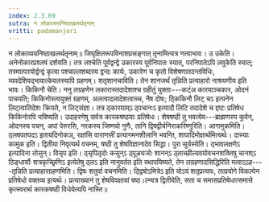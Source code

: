 ```yaml
---
index: 2.3.69
sutra: न लोकाव्ययनिष्ठाखलर्थतृनाम्‌
vritti: padamanjari
---
```


 न लोकाव्ययनिष्ठाखलर्थतृनाम्॥ जिघृक्षितरूपविनाशप्रसङ्गात् तृनामित्यत्र णत्वाभावः। उ उकेति। अनेनोकारप्रश्लषं दर्शयति। तत्र लश्चेति पूर्वद्वन्द्वे उकारस्य पूर्वनिपातः स्यात्, परनिपातेऽपि लवुकेति स्यात्; तस्मात्परयोर्द्वन्द्वं कृत्वा पश्चाल्लशब्दस्य द्वन्दः कार्यः, उकारेण च कृतो विशेषणातदन्तविधिः, व्यपदेशिवद्भावात्केवलस्यापि ग्रहणम्। शतृशानचाविति। तेन शानजर्थं तृन्निति प्रत्याहारो नाश्रयणीय इति भावः। किकिनौ चेति। ननु लग्रहणेन लकारास्तदादेशाश्च ग्रहीतुं युक्ताः---कट्ंअ कारयाञ्चकार, ओदनं पाचयति; किकिनोस्त्वयुक्तं ग्रहणम्, अलत्वादलादेशत्वाच्च, नैष दोषः; ठ्किकिनौ लिट् चऽ इत्यनेन लिट्त्वातिदेशः क्रियते, न लिट्संज्ञा। तत्र ठ्कारयाम्ऽ ठ्पचानःऽ इत्यादौ लिटि तदादेशे च द्दष्टः प्रतिषेध किकिनोरपि भविष्यति। उदाहरणेषु सर्वत्र कारकषष्ठयाः प्रतिषेधः। शेषषष्ठी तु भवत्येव---ब्राह्मणस्य कुर्वन्, ओदनस्य पचन्, अपां पेरुरसि, नरकस्य जिष्णवो गुणैः, तानि द्विषद्वीर्यनिराकरिष्णुरिति। आगामुकमिति। ठ्लषपतपदऽ इतायदिनोकञ्, रक्षांसि वाराणसीं प्रत्यागमनशीलानि भवन्ति, शापादिमोक्षार्थमित्यर्थः। दास्याः कामुक इति। द्वितीया निवृत्यर्थ वचनम्, षष्ठी तु शेषविज्ञानादेव सिद्धा। पुरा सूर्यस्येति। ठ्भावलक्षणेऽ इत्यादिना तोसुन्। विसृप इति। ठ्सृपितृदोः कसुन्ऽ ठ्पूङ्यजोः शानन्ऽ ठ्ताच्छील्यवयोवचनशक्तिषु चानश्ऽ ठिङ्धार्योः शत्रकृच्छ्रिणिऽ इत्येतेषु ठ्लऽ इति नानुवर्तत इति स्थापयिष्यते, तेन लग्रहणादसिद्धिरिति मत्वाऽऽह----तृन्निति प्रत्याहारग्रहणमिति। द्विषः शतुर्वा वचनमिति। ठ्द्विषोऽमित्रेऽ इति योऽयं शतृप्रत्ययः, तत्प्रयोगे विकल्पेन प्रतिषेधो वक्तव्य इत्यर्थः। प्रत्याख्यानं तु शेषविवक्षायां षष्ठ।ल्न्यत्र द्वितीयेति, सता च समासप्रतिषेधात्समासे कृत्स्वरार्थ कारकषष्ठी विधेयेत्यपि नास्ति॥